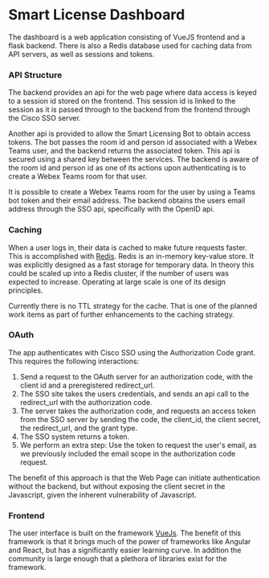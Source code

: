 # Smart License Dashboard

The dashboard is a web application consisting of VueJS frontend and a flask backend.  There is also a Redis database used for caching data from API servers, as well as sessions and tokens. 

### API Structure

The backend provides an api for the web page where data access is keyed to a session id stored on the frontend. This session id is linked to the session as it is passed through to the backend from the frontend through the Cisco SSO server. 

Another api is provided to allow the Smart Licensing Bot to obtain access tokens. The bot passes the room id and person id associated with a Webex Teams user, and the backend returns the associated token. This api is secured using a shared key between the services. The backend is aware of the room id and person id as one of its actions upon authenticating is to create a Webex Teams room for that user.

It is possible to create a Webex Teams room for the user by using a Teams bot token and their email address.  The backend obtains the users email address through the SSO api, specifically with the OpenID api.

### Caching

When a user logs in, their data is cached to make future requests faster. This is accomplished with [Redis](https://redis.io/). Redis is an in-memory key-value store. It was explicitly designed as a fast storage for temporary data. In theory this could be scaled up into a Redis cluster, if the number of users was expected to increase. Operating at large scale is one of its design principles.


Currently there is no TTL strategy for the cache. That is one of the planned work items as part of further enhancements to the caching strategy.

### OAuth

The app authenticates with Cisco SSO using the Authorization Code grant. This requires the following interactions:

1. Send a request to the OAuth server for an authorization code, with the client id and a preregistered redirect_url.
2. The SSO site takes the users credentials, and sends an api call to the redirect_url with the authorization code.
3. The server takes the authorization code, and requests an access token from the SSO server by sending the code, the client_id, the client secret, the redirect_url, and the grant type.
4. The SSO system returns a token. 
5. We perform an extra step: Use the token to request the user's email, as we previously included the email scope in the authorization code request.

The benefit of this approach is that the Web Page can initiate authentication without the backend, but without exposing the client secret in the Javascript, given the inherent vulnerability of Javascript.

### Frontend

The user interface is built on the framework [VueJs](https://vuejs.org/). The benefit of this framework is that it brings much of the power of frameworks like Angular and React, but has a significantly easier learning curve. In addition the community is large enough that a plethora of libraries exist for the framework. 

